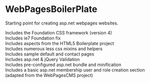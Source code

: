 WebPagesBoilerPlate
===================

Starting point for creating asp.net webpages websites. <br/>

Includes the Foundation CSS framework (version 4) <br/>
Includes ie7 Foundation fix <br/>
Includes aspects from the HTML5 Boilerplate project <br/>
Includes numerous less css mixins and helpers <br/>
Includes sample default and contact pages <br/>
Includes asp.net & jQuery Validation <br/>
Includes pre-configured asp.net bundle and minification <br/>
Includes a basic asp.net membership user and role creation section (adapted from the WebPagesCMS project) <br/>